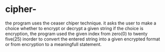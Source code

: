 # cipher-
the program uses the ceaser chiper technique.
it asks the user to make a choice whether to encrypt or decrypt a given string
if the choice is encryption, the program used the given index from zero(0) to twenty five(25) inorder to convert the entered string into a given encrypted format or from encryption to a meaningfull statement. 
